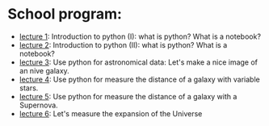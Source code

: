 # School program:

* [lecture 1](notebook/lecture1/): Introduction to python (I):  what is python? What is a notebook?
* [lecture 2](notebook/lecture1/): Introduction to python (II):  what is python? What is a notebook?
* [lecture 3](notebook/lecture1/): Use python for astronomical data: Let's make a nice image of an nive galaxy.
* [lecture 4](notebook/lecture1/): Use python for measure the distance of a galaxy with variable stars.
* [lecture 5](notebook/lecture1/): Use python for measure the distance of a galaxy with a Supernova.
* [lecture 6](notebook/lecture1/): Let's measure the expansion of the Universe

